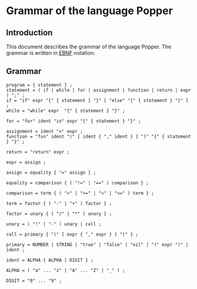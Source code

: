 # Grammar of the language Popper

## Introduction

This document describes the grammar of the language Popper. The grammar is
written in [EBNF](https://en.wikipedia.org/wiki/Extended_Backus%E2%80%93Naur_form)
notation. 

## Grammar

```
program = { statement } ;
statement = ( if | while | for | assignment | function | return | expr ) ";" ;
if = "if" expr "{" { statement } "}" [ "else" "{" { statement } "}" ] ;
while = "while" expr  "{" { statement } "}" ;

for = "for" ident "in" expr "{" { statement } "}" ;

assignment = ident "=" expr ;
function = "fun" ident "(" [ ident { "," ident } ] ")" "{" { statement } "}" ;

return = "return" expr ;

expr = assign ;

assign = equality { "=" assign } ;

equality = comparison { ( "!=" | "==" ) comparison } ;

comparison = term { ( ">" | ">=" | "<" | "<=" ) term } ;

term = factor { ( "-" | "+" ) factor } ;

factor = unary { ( "/" | "*" ) unary } ;

unary = ( "!" | "-" ) unary | call ;

call = primary { "(" [ expr { "," expr } ] ")" } ;

primary = NUMBER | STRING | "true" | "false" | "nil" | "(" expr ")" | ident ;

ident = ALPHA { ALPHA | DIGIT } ;

ALPHA = ( "a" ... "z" | "A" ... "Z" | "_" ) ;

DIGIT = "0" ... "9" ;
```
